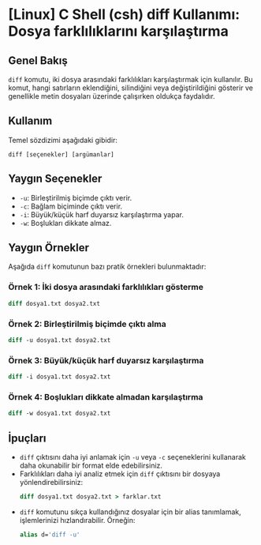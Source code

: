# [Linux] C Shell (csh) diff Kullanımı: Dosya farklılıklarını karşılaştırma

## Genel Bakış
`diff` komutu, iki dosya arasındaki farklılıkları karşılaştırmak için kullanılır. Bu komut, hangi satırların eklendiğini, silindiğini veya değiştirildiğini gösterir ve genellikle metin dosyaları üzerinde çalışırken oldukça faydalıdır.

## Kullanım
Temel sözdizimi aşağıdaki gibidir:
```
diff [seçenekler] [argümanlar]
```

## Yaygın Seçenekler
- `-u`: Birleştirilmiş biçimde çıktı verir.
- `-c`: Bağlam biçiminde çıktı verir.
- `-i`: Büyük/küçük harf duyarsız karşılaştırma yapar.
- `-w`: Boşlukları dikkate almaz.

## Yaygın Örnekler
Aşağıda `diff` komutunun bazı pratik örnekleri bulunmaktadır:

### Örnek 1: İki dosya arasındaki farklılıkları gösterme
```csh
diff dosya1.txt dosya2.txt
```

### Örnek 2: Birleştirilmiş biçimde çıktı alma
```csh
diff -u dosya1.txt dosya2.txt
```

### Örnek 3: Büyük/küçük harf duyarsız karşılaştırma
```csh
diff -i dosya1.txt dosya2.txt
```

### Örnek 4: Boşlukları dikkate almadan karşılaştırma
```csh
diff -w dosya1.txt dosya2.txt
```

## İpuçları
- `diff` çıktısını daha iyi anlamak için `-u` veya `-c` seçeneklerini kullanarak daha okunabilir bir format elde edebilirsiniz.
- Farklılıkları daha iyi analiz etmek için `diff` çıktısını bir dosyaya yönlendirebilirsiniz:
  ```csh
  diff dosya1.txt dosya2.txt > farklar.txt
  ```
- `diff` komutunu sıkça kullandığınız dosyalar için bir alias tanımlamak, işlemlerinizi hızlandırabilir. Örneğin:
  ```csh
  alias d='diff -u'
  ```